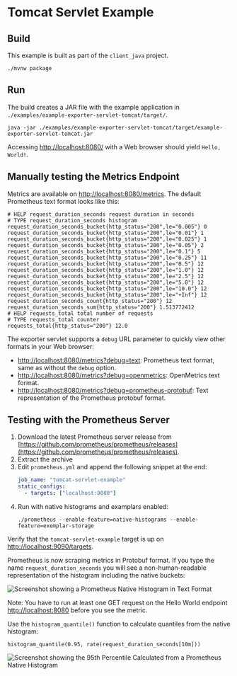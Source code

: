 # Tomcat Servlet Example

## Build

This example is built as part of the `client_java` project.

```shell
./mvnw package
```

## Run

The build creates a JAR file with the example application in `./examples/example-exporter-servlet-tomcat/target/`.

```shell
java -jar ./examples/example-exporter-servlet-tomcat/target/example-exporter-servlet-tomcat.jar
```

Accessing [http://localhost:8080/](http://localhost:8080/) with a Web browser should yield `Hello, World!`.

## Manually testing the Metrics Endpoint

Metrics are available on [http://localhost:8080/metrics](http://localhost:8080/metrics). The default Prometheus text
format looks like this:

```text
# HELP request_duration_seconds request duration in seconds
# TYPE request_duration_seconds histogram
request_duration_seconds_bucket{http_status="200",le="0.005"} 0
request_duration_seconds_bucket{http_status="200",le="0.01"} 1
request_duration_seconds_bucket{http_status="200",le="0.025"} 1
request_duration_seconds_bucket{http_status="200",le="0.05"} 2
request_duration_seconds_bucket{http_status="200",le="0.1"} 5
request_duration_seconds_bucket{http_status="200",le="0.25"} 11
request_duration_seconds_bucket{http_status="200",le="0.5"} 12
request_duration_seconds_bucket{http_status="200",le="1.0"} 12
request_duration_seconds_bucket{http_status="200",le="2.5"} 12
request_duration_seconds_bucket{http_status="200",le="5.0"} 12
request_duration_seconds_bucket{http_status="200",le="10.0"} 12
request_duration_seconds_bucket{http_status="200",le="+Inf"} 12
request_duration_seconds_count{http_status="200"} 12
request_duration_seconds_sum{http_status="200"} 1.513772412
# HELP requests_total total number of requests
# TYPE requests_total counter
requests_total{http_status="200"} 12.0
```

The exporter servlet supports a `debug` URL parameter to quickly view other formats in your Web browser:

- [http://localhost:8080/metrics?debug=text](http://localhost:8080/metrics?debug=text): Prometheus text format, same as
  without the `debug` option.
- [http://localhost:8080/metrics?debug=openmetrics](http://localhost:8080/metrics?debug=openmetrics): OpenMetrics text
  format.
- [http://localhost:8080/metrics?debug=prometheus-protobuf](http://localhost:8080/metrics?debug=prometheus-protobuf):
  Text representation of the Prometheus protobuf format.

## Testing with the Prometheus Server

1. Download the latest Prometheus server release
   from [https://github.com/prometheus/prometheus/releases](https://github.com/prometheus/prometheus/releases).
2. Extract the archive
3. Edit `prometheus.yml` and append the following snippet at the end:
   ```yaml
   job_name: "tomcat-servlet-example"
   static_configs:
     - targets: ["localhost:8080"]
   ```
4. Run with native histograms and examplars enabled:
   ```shell
   ./prometheus --enable-feature=native-histograms --enable-feature=exemplar-storage
   ```

Verify that the `tomcat-servlet-example` target is up on [http://localhost:9090/targets](http://localhost:9090/targets).

Prometheus is now scraping metrics in Protobuf format. If you type the name `request_duration_seconds` you will see a
non-human-readable representation of the histogram including the native buckets:

![Screenshot showing a Prometheus Native Histogram in Text Format](https://github.com/prometheus/client_java/assets/330535/863efe0b-a9eb-40ae-a078-72497abc6f04)

Note: You have to run at least one GET request on the Hello World
endpoint [http://localhost:8080](http://localhost:8080) before you see the metric.

Use the `histogram_quantile()` function to calculate quantiles from the native histogram:

```text
histogram_quantile(0.95, rate(request_duration_seconds[10m]))
```

![Screenshot showing the 95th Percentile Calculated from a Prometheus Native Histogram](https://github.com/prometheus/client_java/assets/330535/889fb769-9445-4f6f-8540-2b1ddffca55e)

